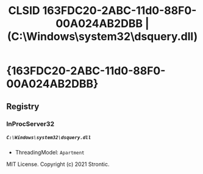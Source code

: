 ﻿---
title: "CLSID 163FDC20-2ABC-11d0-88F0-00A024AB2DBB | (C:\\Windows\\system32\\dsquery.dll)"
excerpt: What is COM-Object CLSID 163FDC20-2ABC-11d0-88F0-00A024AB2DBB?
---

# {163FDC20-2ABC-11d0-88F0-00A024AB2DBB}


## Registry


### InProcServer32

##### `C:\Windows\system32\dsquery.dll`
* ThreadingModel: `Apartment`

MIT License. Copyright (c) 2021 Strontic.


